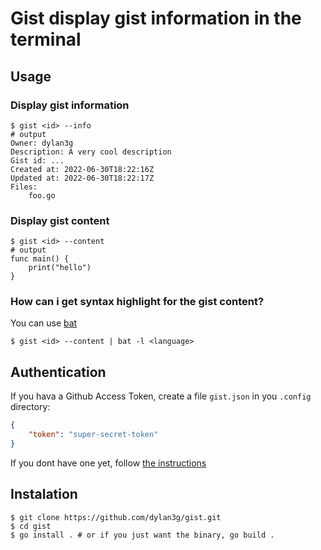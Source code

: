 # Gist display gist information in the terminal

## Usage
### Display gist information
```shell
$ gist <id> --info
# output
Owner: dylan3g
Description: A very cool description
Gist id: ...
Created at: 2022-06-30T18:22:16Z
Updated at: 2022-06-30T18:22:17Z
Files:
	foo.go
```
### Display gist content
```shell
$ gist <id> --content
# output
func main() {
    print("hello")
}
```
### How can i get syntax highlight for the gist content?
You can use [bat](https://github.com/sharkdp/bat)
```shell
$ gist <id> --content | bat -l <language>
```
## Authentication
If you hava a Github Access Token, create a file `gist.json` in you `.config` directory:
```json
{
    "token": "super-secret-token"
}
```
If you dont have one yet, follow [the instructions](https://docs.github.com/en/authentication/keeping-your-account-and-data-secure/creating-a-personal-access-token)
## Instalation
```shell
$ git clone https://github.com/dylan3g/gist.git
$ cd gist
$ go install . # or if you just want the binary, go build .
```
